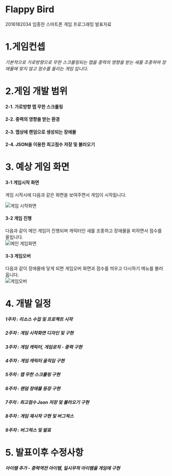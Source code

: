 Flappy Bird
========================================

2016182034 임종찬 스마트폰 게임 프로그래밍 발표자료  



# 1.게임컨셉
###### 기본적으로 가로방향으로 무한 스크롤링되는 맵을 중력의 영향을 받는 새를 조종하여 장애물에 맞지 않고 점수를 올리는 게임 입니다.  
  
# 2.게임 개발 범위


#### 2-1. 가로방향 맵 무한 스크롤링  

#### 2-2. 중력의 영향을 받는 환경  

#### 2-3. 맵상에 랜덤으로 생성되는 장애물  

#### 2-4. JSON을 이용한 최고점수 저장 및 불러오기  

# 3. 예상 게임 화면   
#### 3-1 게임시작 화면   
 게임 시작시에 다음과 같은 화면을 보여주면서 게임이 시작됩니다.  

![게임 시작화면](https://imgnn.seoul.co.kr/img/upload/2014/02/11/SSI_20140211162900_V.JPG)

#### 3-2 게임 진행  
 다음과 같이 메인 게임이 진행되며 캐릭터인 새를 조종하고 장애물을 피하면서 점수를 올립니다.  
 ![메인 게임화면](https://img.etnews.com/cms/uploadfiles/afieldfile/2014/02/06/528308_20140206144059_152_0001.jpg)  
 
#### 3-3 게임오버  
  다음과 같이 장애물에 닿게 되면 게임오버 화면과 점수를 띄우고 다시하기 메뉴를 불러옵니다.  
![게임오버](https://img.utdstc.com/screen/057/c9f/057c9f40ddec76f60d9ae05954d984989a3413bcb1358648c51c1f34ea668850:800)  

# 4. 개발 일정
##### 1주차 : 리소스 수집 및 프로젝트 시작
##### 2주차 : 게임 시작화면 디자인 및 구현
##### 3주차 : 게임 캐릭터, 게임로직 - 중력 구현
##### 4주차 : 게임 캐릭터 움직임 구현 
##### 5주차 : 맵 무한 스크롤링 구현
##### 6주차 : 랜덤 장애물 등장 구현
##### 7주차 : 최고점수 Json 저장 및 불러오기 구현
##### 8주차 : 게임 재시작 구현 및 버그픽스
##### 9주차 : 버그픽스 및 발표

# 5. 발표이후 수정사항
##### 아이템 추가 - 중력역전 아이템, 일시무적 아이템을 게임에 구현
